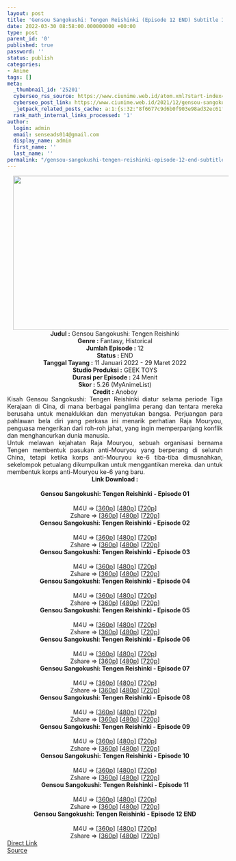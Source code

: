 ```yaml
---
layout: post
title: 'Gensou Sangokushi: Tengen Reishinki (Episode 12 END) Subtitle Indonesia'
date: 2022-03-30 08:58:00.000000000 +00:00
type: post
parent_id: '0'
published: true
password: ''
status: publish
categories:
- Anime
tags: []
meta:
  _thumbnail_id: '25201'
  cyberseo_rss_source: https://www.ciunime.web.id/atom.xml?start-index=1
  cyberseo_post_link: https://www.ciunime.web.id/2021/12/gensou-sangokushi-tengen-reishinki.html
  _jetpack_related_posts_cache: a:1:{s:32:"8f6677c9d6b0f903e98ad32ec61f8deb";a:2:{s:7:"expires";i:1656901629;s:7:"payload";a:3:{i:0;a:1:{s:2:"id";i:25081;}i:1;a:1:{s:2:"id";i:24999;}i:2;a:1:{s:2:"id";i:24922;}}}}
  rank_math_internal_links_processed: '1'
author:
  login: admin
  email: senseads014@gmail.com
  display_name: admin
  first_name: ''
  last_name: ''
permalink: "/gensou-sangokushi-tengen-reishinki-episode-12-end-subtitle-indonesia/"
---
```

<div class="separator" style="clear: both; text-align: center;"><a href="https://blogger.googleusercontent.com/img/a/AVvXsEirIHc4ZS81APKpzLYF4l-wjIfUle33iJXFgcKV1e242jGE9DpcJUwtWD0EyyK9zMcbb5gFXCtFT9zkXpVpEQtGZiEDqtQW0Ac-BrJznqEMgTDm7dD9ut26ZOfxUOqF7ljpiOB1ARPpEGOv3YP4Kexfm0Y01vQWXq0kUujqx4fuWYoT6KZe_xfMwIai=s1280" style="margin-left: 1em; margin-right: 1em;"><img border="0" data-original-height="720" data-original-width="1280" height="360" src="{{ site.baseurl }}/assets/2022/03/AVvXsEirIHc4ZS81APKpzLYF4l-wjIfUle33iJXFgcKV1e242jGE9DpcJUwtWD0EyyK9zMcbb5gFXCtFT9zkXpVpEQtGZiEDqtQW0Ac-BrJznqEMgTDm7dD9ut26ZOfxUOqF7ljpiOB1ARPpEGOv3YP4Kexfm0Y01vQWXq0kUujqx4fuWYoT6KZe_xfMwIai=w640-h360" width="640" /></a></div>
<div class="separator" style="clear: both; text-align: center;"></div>
<div style="text-align: center;"><b>Judul</b><b><b> </b>:</b> Gensou Sangokushi: Tengen Reishinki</div>
<div style="text-align: center;"><b><b>Genre :</b></b> Fantasy, Historical</div>
<div style="text-align: center;"><b>Jumlah Episode :</b> 12<br /><b>Status :&nbsp;</b>END<br /><b>Tanggal Tayang :</b> 11 Januari 2022 - 29 Maret 2022<br /><b>Studio Produksi :</b>&nbsp;GEEK TOYS<br /><b>Durasi per Episode :</b> 24 Menit</div>
<div style="text-align: center;"><b>Skor :</b> 5.26 (MyAnimeList)</div>
<div style="text-align: center;"><b>Credit :</b>&nbsp;Anoboy</div>
<div style="text-align: center;"></div>
<div style="text-align: justify;">
<div>Kisah Gensou Sangokushi: Tengen Reishinki diatur selama periode Tiga Kerajaan di Cina, di mana berbagai panglima perang dan tentara mereka berusaha untuk menaklukkan dan menyatukan bangsa. Perjuangan para pahlawan bela diri yang perkasa ini menarik perhatian Raja Mouryou, penguasa mengerikan dari roh-roh jahat, yang ingin memperpanjang konflik dan menghancurkan dunia manusia.</div>
<div></div>
<div>Untuk melawan kejahatan Raja Mouryou, sebuah organisasi bernama Tengen membentuk pasukan anti-Mouryou yang berperang di seluruh China, tetapi ketika korps anti-Mouryou ke-6 tiba-tiba dimusnahkan, sekelompok petualang dikumpulkan untuk menggantikan mereka. dan untuk membentuk korps anti-Mouryou ke-6 yang baru.</div>
</div>
<div style="text-align: justify;"></div>
<div style="text-align: justify;"></div>
<div style="text-align: center;">
<div style="text-align: center;">
<div style="text-align: left;">
<div style="text-align: center;"><b>Link Download :</b></div>
<div style="text-align: center;"><b><br /></b></div>
<div style="text-align: center;"><span style="text-align: left;"><b>Gensou Sangokushi: Tengen Reishinki&nbsp;</b></span><b>- Episode 01</b></div>
<div style="text-align: center;"><b><br /></b></div>
<div style="text-align: center;">M4U =&gt; [<a href="https://www.mp4upload.com/27uobw7bjalw" target="_blank" rel="noopener">360p</a>] [<a href="https://www.mp4upload.com/ty9e059fbhm3" target="_blank" rel="noopener">480p</a>] [<a href="https://www.mp4upload.com/zp5ltqig2qpd" target="_blank" rel="noopener">720p</a>]</div>
<div style="text-align: center;">Zshare =&gt; [<a href="https://www67.zippyshare.com/v/c3qwPQmj/file.html" target="_blank" rel="noopener">360p</a>] [<a href="https://www67.zippyshare.com/v/rRb8JmUV/file.html" target="_blank" rel="noopener">480p</a>] [<a href="https://www93.zippyshare.com/v/2FVOt6aq/file.html" target="_blank" rel="noopener">720p</a>]</div>
<div style="text-align: center;"></div>
<div style="text-align: center;">
<div><span style="text-align: left;"><b>Gensou Sangokushi: Tengen Reishinki&nbsp;</b></span><b>- Episode 02</b></div>
<div><b><br /></b></div>
<div>M4U =&gt; [<a href="https://www.mp4upload.com/km3tyxzry3dm" target="_blank" rel="noopener">360p</a>] [<a href="https://www.mp4upload.com/ekaujm0llzm9" target="_blank" rel="noopener">480p</a>] [<a href="https://www.mp4upload.com/le0ux6i3ud9g" target="_blank" rel="noopener">720p</a>]</div>
<div>Zshare =&gt; [<a href="https://www94.zippyshare.com/v/M8tUXqLm/file.html" target="_blank" rel="noopener">360p</a>] [<a href="https://www94.zippyshare.com/v/Hz67sPNn/file.html" target="_blank" rel="noopener">480p</a>] [<a href="https://www94.zippyshare.com/v/pwUSrnO5/file.html" target="_blank" rel="noopener">720p</a>]</div>
<div></div>
<div>
<div><span style="text-align: left;"><b>Gensou Sangokushi: Tengen Reishinki&nbsp;</b></span><b>- Episode 03</b></div>
<div><b><br /></b></div>
<div>M4U =&gt; [<a href="https://www.mp4upload.com/4aq09u37aprb" target="_blank" rel="noopener">360p</a>] [<a href="https://www.mp4upload.com/nfbyucbzuwln" target="_blank" rel="noopener">480p</a>] [<a href="https://www.mp4upload.com/hj7d656ogna4" target="_blank" rel="noopener">720p</a>]</div>
<div>Zshare =&gt; [<a href="https://www62.zippyshare.com/v/ls4CTvSC/file.html" target="_blank" rel="noopener">360p</a>] [<a href="https://www62.zippyshare.com/v/zx5P3jdC/file.html" target="_blank" rel="noopener">480p</a>] [<a href="https://www119.zippyshare.com/v/CPyIh1uX/file.html" target="_blank" rel="noopener">720p</a>]</div>
</div>
<div></div>
<div>
<div><span style="text-align: left;"><b>Gensou Sangokushi: Tengen Reishinki&nbsp;</b></span><b>- Episode 04</b></div>
<div><b><br /></b></div>
<div>M4U =&gt; [<a href="http://www.solidfiles.com/v/eWrppVpPMGnp6" target="_blank" rel="noopener">360p</a>] [<a href="http://www.solidfiles.com/v/y6pWWWa8MjAPy" target="_blank" rel="noopener">480p</a>] [<a href="http://www.solidfiles.com/v/3d4XXWgNyKn77" target="_blank" rel="noopener">720p</a>]</div>
<div>Zshare =&gt; [<a href="https://www6.zippyshare.com/v/pRcatrAr/file.html" target="_blank" rel="noopener">360p</a>] [<a href="https://www6.zippyshare.com/v/blbhbGXY/file.html" target="_blank" rel="noopener">480p</a>] [<a href="https://www6.zippyshare.com/v/7JG5gKWf/file.html" target="_blank" rel="noopener">720p</a>]</div>
</div>
<div></div>
<div>
<div><span style="text-align: left;"><b>Gensou Sangokushi: Tengen Reishinki&nbsp;</b></span><b>- Episode 05</b></div>
<div><b><br /></b></div>
<div>M4U =&gt; [<a href="http://www.solidfiles.com/v/a4Rp23mpKk48j" target="_blank" rel="noopener">360p</a>] [<a href="http://www.solidfiles.com/v/eWqA7dne5qjdV" target="_blank" rel="noopener">480p</a>] [<a href="http://www.solidfiles.com/v/wWGwBD7nZgdXM" target="_blank" rel="noopener">720p</a>]</div>
<div>Zshare =&gt; [<a href="https://www46.zippyshare.com/v/OUdt3h7G/file.html" target="_blank" rel="noopener">360p</a>] [<a href="https://www46.zippyshare.com/v/UCsmBNYU/file.html" target="_blank" rel="noopener">480p</a>] [<a href="https://www46.zippyshare.com/v/zJKj5WoZ/file.html" target="_blank" rel="noopener">720p</a>]</div>
</div>
<div></div>
<div>
<div><span style="text-align: left;"><b>Gensou Sangokushi: Tengen Reishinki&nbsp;</b></span><b>- Episode 06</b></div>
<div><b><br /></b></div>
<div>M4U =&gt; [<a href="https://www.mp4upload.com/87uv808jfqaw" target="_blank" rel="noopener">360p</a>] [<a href="https://www.mp4upload.com/uq5x4ryrro1x" target="_blank" rel="noopener">480p</a>] [<a href="https://www.mp4upload.com/jqwdswfherht" target="_blank" rel="noopener">720p</a>]</div>
<div>Zshare =&gt; [<a href="https://www18.zippyshare.com/v/LU17tatL/file.html" target="_blank" rel="noopener">360p</a>] [<a href="https://www18.zippyshare.com/v/DrPeVYkF/file.html" target="_blank" rel="noopener">480p</a>] [<a href="https://www18.zippyshare.com/v/VH8G48bY/file.html" target="_blank" rel="noopener">720p</a>]</div>
</div>
<div></div>
<div>
<div><span style="text-align: left;"><b>Gensou Sangokushi: Tengen Reishinki&nbsp;</b></span><b>- Episode 07</b></div>
<div><b><br /></b></div>
<div>M4U =&gt; [<a href="https://www.mp4upload.com/ebce8l90prvk" target="_blank" rel="noopener">360p</a>] [<a href="https://www.mp4upload.com/v9i3ivjq36s7" target="_blank" rel="noopener">480p</a>] [<a href="https://www.mp4upload.com/xpfrnr15qqej" target="_blank" rel="noopener">720p</a>]</div>
<div>Zshare =&gt; [<a href="https://www25.zippyshare.com/v/psK7QWmY/file.html" target="_blank" rel="noopener">360p</a>] [<a href="https://www25.zippyshare.com/v/IWyn5Lsc/file.html" target="_blank" rel="noopener">480p</a>] [<a href="https://www25.zippyshare.com/v/o8LWGx6E/file.html" target="_blank" rel="noopener">720p</a>]</div>
</div>
<div></div>
<div>
<div><span style="text-align: left;"><b>Gensou Sangokushi: Tengen Reishinki&nbsp;</b></span><b>- Episode 08</b></div>
<div><b><br /></b></div>
<div>M4U =&gt; [<a href="http://www.solidfiles.com/v/YLNy8Xj4jRRYA" target="_blank" rel="noopener">360p</a>] [<a href="http://www.solidfiles.com/v/6G7ZajLRx2V4j" target="_blank" rel="noopener">480p</a>] [<a href="http://www.solidfiles.com/v/kXBaGk4k7exk8" target="_blank" rel="noopener">720p</a>]</div>
<div>Zshare =&gt; [<a href="https://www96.zippyshare.com/v/w5tTU1RK/file.html" target="_blank" rel="noopener">360p</a>] [<a href="https://www96.zippyshare.com/v/tKlPnZdX/file.html" target="_blank" rel="noopener">480p</a>] [<a href="https://www96.zippyshare.com/v/5QvYBnhz/file.html" target="_blank" rel="noopener">720p</a>]</div>
</div>
<div></div>
<div>
<div><span style="text-align: left;"><b>Gensou Sangokushi: Tengen Reishinki&nbsp;</b></span><b>- Episode 09</b></div>
<div><b><br /></b></div>
<div>M4U =&gt; [<a href="https://www.mp4upload.com/6iixe6g7svmd" target="_blank" rel="noopener">360p</a>] [<a href="https://www.mp4upload.com/z5sg3blmnblz" target="_blank" rel="noopener">480p</a>] [<a href="https://www.mp4upload.com/c1wzyqhamnqx" target="_blank" rel="noopener">720p</a>]</div>
<div>Zshare =&gt; [<a href="https://www72.zippyshare.com/v/QJ4KJck9/file.html" target="_blank" rel="noopener">360p</a>] [<a href="https://www72.zippyshare.com/v/wvDgxCvR/file.html" target="_blank" rel="noopener">480p</a>] [<a href="https://www72.zippyshare.com/v/1nEPuTlJ/file.html" target="_blank" rel="noopener">720p</a>]</div>
</div>
<div></div>
<div>
<div><span style="text-align: left;"><b>Gensou Sangokushi: Tengen Reishinki&nbsp;</b></span><b>- Episode 10</b></div>
<div><b><br /></b></div>
<div>M4U =&gt; [<a href="http://www.solidfiles.com/v/DeWn8Rg6ZXxje" target="_blank" rel="noopener">360p</a>] [<a href="http://www.solidfiles.com/v/g6x2jGW53mmkG" target="_blank" rel="noopener">480p</a>] [<a href="http://www.solidfiles.com/v/dNxK6dPpGyLak" target="_blank" rel="noopener">720p</a>]</div>
<div>Zshare =&gt; [<a href="https://www96.zippyshare.com/v/HFNzFWU3/file.html" target="_blank" rel="noopener">360p</a>] [<a href="https://www96.zippyshare.com/v/nYVzkMWk/file.html" target="_blank" rel="noopener">480p</a>] [<a href="https://www96.zippyshare.com/v/rezPttW7/file.html" target="_blank" rel="noopener">720p</a>]</div>
</div>
<div></div>
<div>
<div><span style="text-align: left;"><b>Gensou Sangokushi: Tengen Reishinki&nbsp;</b></span><b>- Episode 11</b></div>
<div><b><br /></b></div>
<div>M4U =&gt; [<a href="http://www.solidfiles.com/v/jQRdQy6KVL4WV" target="_blank" rel="noopener">360p</a>] [<a href="http://www.solidfiles.com/v/5dyvdLqGzddpn" target="_blank" rel="noopener">480p</a>] [<a href="http://www.solidfiles.com/v/zekKe2pe4RZWV" target="_blank" rel="noopener">720p</a>]</div>
<div>Zshare =&gt; [<a href="https://www43.zippyshare.com/v/VUjG8qAi/file.html" target="_blank" rel="noopener">360p</a>] [<a href="https://www43.zippyshare.com/v/7NZ7bS86/file.html" target="_blank" rel="noopener">480p</a>] [<a href="https://www43.zippyshare.com/v/Yws86DSM/file.html" target="_blank" rel="noopener">720p</a>]</div>
</div>
<div></div>
<div>
<div><span style="text-align: left;"><b>Gensou Sangokushi: Tengen Reishinki&nbsp;</b></span><b>- Episode 12 END</b></div>
<div><b><br /></b></div>
<div>M4U =&gt; [<a href="https://www.mp4upload.com/gmgeed3gk9ud" target="_blank" rel="noopener">360p</a>] [<a href="https://www.mp4upload.com/ksvv4i1k899q" target="_blank" rel="noopener">480p</a>] [<a href="https://www.mp4upload.com/gxpnxoremh6k" target="_blank" rel="noopener">720p</a>]</div>
<div>Zshare =&gt; [<a href="https://www65.zippyshare.com/v/cOuynOjQ/file.html" target="_blank" rel="noopener">360p</a>] [<a href="https://www65.zippyshare.com/v/UuxULiD8/file.html" target="_blank" rel="noopener">480p</a>] [<a href="https://www65.zippyshare.com/v/9f6twD6s/file.html" target="_blank" rel="noopener">720p</a>]</div>
</div>
</div>
</div>
</div>
</div>
<link rel="stylesheet" href="https://cdnjs.cloudflare.com/ajax/libs/font-awesome/4.7.0/css/font-awesome.min.css" />
<div class="divbtn"> <a href="https://handymansurrender.com/fihup8buzv?key=94550f7ce39444073321dde3b8782f97" class="btn"><i class="fa fa-download"></i> Direct Link</a> <br /><a href="https://www.ciunime.web.id/2021/12/gensou-sangokushi-tengen-reishinki.html">Source</a> </div>
